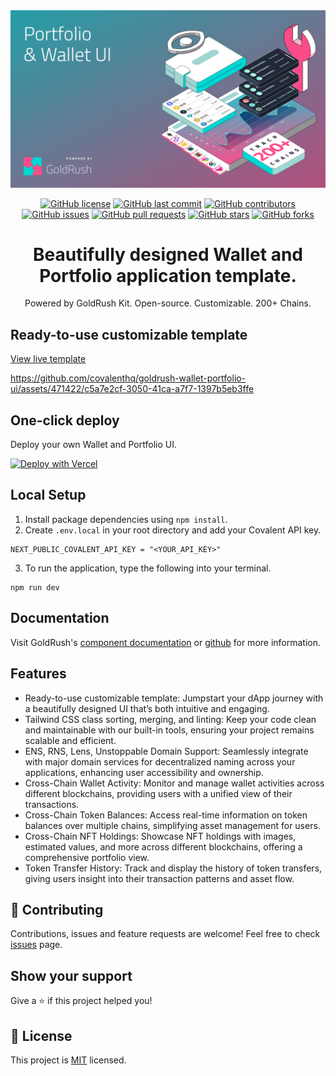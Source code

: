 <div align="center">
  <a href="https://www.covalenthq.com/products/goldrush/" target="_blank">
      <img alt="GoldRush Portfolio & Wallet UI template" src="https://raw.githubusercontent.com/covalenthq/goldrush-wallet-portfolio-ui/main/static/grk-wallet-banner.png" style="max-width: 100%;"/>
  </a>
  
  <br/>
  
  [![GitHub license](https://img.shields.io/github/license/covalenthq/goldrush-wallet-portfolio-ui)](https://github.com/covalenthq/goldrush-wallet-portfolio-ui/blob/main/LICENSE)
  [![GitHub last commit](https://img.shields.io/github/last-commit/covalenthq/goldrush-wallet-portfolio-ui)](https://github.com/covalenthq/goldrush-wallet-portfolio-ui/commits/master)
  [![GitHub contributors](https://img.shields.io/github/contributors/covalenthq/goldrush-wallet-portfolio-ui)](https://github.com/covalenthq/goldrush-wallet-portfolio-ui/graphs/contributors)
  [![GitHub issues](https://img.shields.io/github/issues/covalenthq/goldrush-wallet-portfolio-ui)](https://github.com/covalenthq/goldrush-wallet-portfolio-ui/issues)
  [![GitHub pull requests](https://img.shields.io/github/issues-pr/covalenthq/goldrush-wallet-portfolio-ui)](https://github.com/covalenthq/goldrush-wallet-portfolio-ui/pulls)
  [![GitHub stars](https://img.shields.io/github/stars/covalenthq/goldrush-wallet-portfolio-ui)](https://github.com/covalenthq/goldrush-wallet-portfolio-ui/stargazers)
  [![GitHub forks](https://img.shields.io/github/forks/covalenthq/goldrush-wallet-portfolio-ui)](https://github.com/covalenthq/goldrush-wallet-portfolio-ui/network/members)
</div>

<h1 align="center">Beautifully designed Wallet and Portfolio application template.</h1>

<div align="center">
Powered by GoldRush Kit. Open-source. Customizable. 200+ Chains.
</div>

## Ready-to-use customizable template

<a href="https://goldrush-wallet-portfolio-ui.vercel.app/">View live template</a>

https://github.com/covalenthq/goldrush-wallet-portfolio-ui/assets/471422/c5a7e2cf-3050-41ca-a7f7-1397b5eb3ffe


## One-click deploy

Deploy your own Wallet and Portfolio UI.

[![Deploy with Vercel](https://vercel.com/button)](https://vercel.com/new/clone?repository-url=https%3A%2F%2Fgithub.com%2Fcovalenthq%2Fgoldrush-wallet-portfolio-ui&env=NEXT_PUBLIC_COVALENT_API_KEY&envDescription=Visit%20Covalent%20to%20sign%20up%20for%20an%20API%20key&envLink=https%3A%2F%2Fwww.covalenthq.com%2Fplatform%2Fauth%2Fregister%2F)

## Local Setup

1. Install package dependencies using `npm install`.
2. Create `.env.local` in your root directory and add your Covalent API key.
```
NEXT_PUBLIC_COVALENT_API_KEY = "<YOUR_API_KEY>"
```
3. To run the application, type the following into your terminal.
```
npm run dev
```

## Documentation

Visit GoldRush's [component documentation](https://www.covalenthq.com/docs/unified-api/goldrush/kit/gold-rush-provider/) or [github](https://github.com/covalenthq/goldrush-kit)  for more information.

## Features

- Ready-to-use customizable template: Jumpstart your dApp journey with a beautifully designed UI that’s both intuitive and engaging.
- Tailwind CSS class sorting, merging, and linting: Keep your code clean and maintainable with our built-in tools, ensuring your project remains scalable and efficient.
- ENS, RNS, Lens, Unstoppable Domain Support: Seamlessly integrate with major domain services for decentralized naming across your applications, enhancing user accessibility and ownership.
- Cross-Chain Wallet Activity: Monitor and manage wallet activities across different blockchains, providing users with a unified view of their transactions.
- Cross-Chain Token Balances: Access real-time information on token balances over multiple chains, simplifying asset management for users.
- Cross-Chain NFT Holdings: Showcase NFT holdings with images, estimated values, and more across different blockchains, offering a comprehensive portfolio view.
- Token Transfer History: Track and display the history of token transfers, giving users insight into their transaction patterns and asset flow.

## 🤝 Contributing

Contributions, issues and feature requests are welcome!
Feel free to check <a href="https://github.com/covalenthq/goldrush-wallet-portfolio-ui/issues">issues</a> page.

## Show your support

Give a ⭐️ if this project helped you!



## 📝 License

This project is <a href="https://github.com/covalenthq/goldrush-wallet-portfolio-ui/blob/main/LICENSE">MIT</a> licensed.


